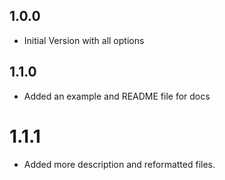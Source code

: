 ## 1.0.0

- Initial Version with all options

## 1.1.0

- Added an example and README file for docs

# 1.1.1

- Added more description and reformatted files.